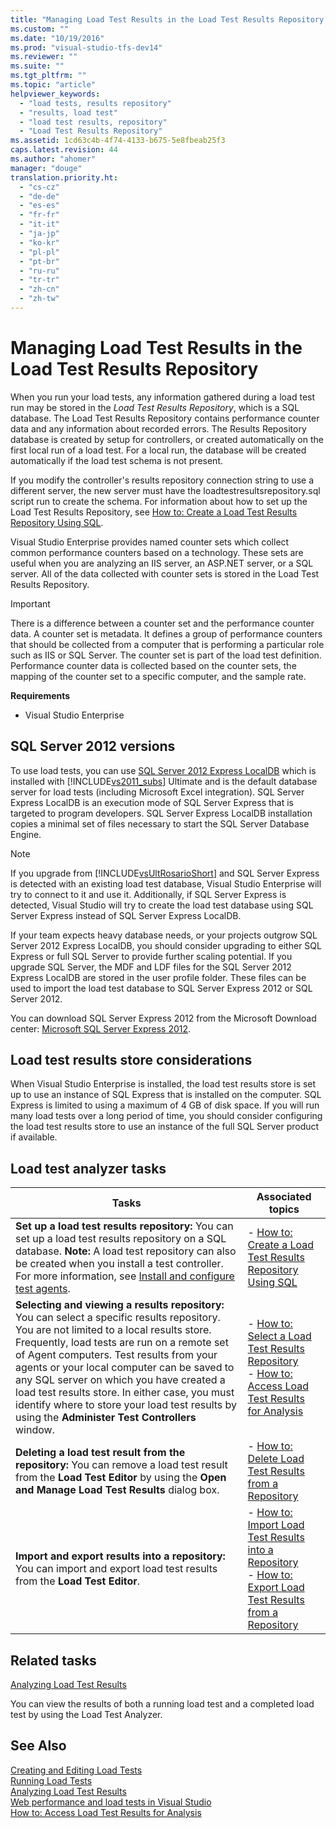 ```yaml
---
title: "Managing Load Test Results in the Load Test Results Repository | testtitle"
ms.custom: ""
ms.date: "10/19/2016"
ms.prod: "visual-studio-tfs-dev14"
ms.reviewer: ""
ms.suite: ""
ms.tgt_pltfrm: ""
ms.topic: "article"
helpviewer_keywords: 
  - "load tests, results repository"
  - "results, load test"
  - "load test results, repository"
  - "Load Test Results Repository"
ms.assetid: 1cd63c4b-4f74-4133-b675-5e8fbeab25f3
caps.latest.revision: 44
ms.author: "ahomer"
manager: "douge"
translation.priority.ht: 
  - "cs-cz"
  - "de-de"
  - "es-es"
  - "fr-fr"
  - "it-it"
  - "ja-jp"
  - "ko-kr"
  - "pl-pl"
  - "pt-br"
  - "ru-ru"
  - "tr-tr"
  - "zh-cn"
  - "zh-tw"
---
```

# Managing Load Test Results in the Load Test Results Repository
When you run your load tests, any information gathered during a load test run may be stored in the *Load Test Results Repository*, which is a SQL database. The Load Test Results Repository contains performance counter data and any information about recorded errors. The Results Repository database is created by setup for controllers, or created automatically on the first local run of a load test. For a local run, the database will be created automatically if the load test schema is not present.  
  
 If you modify the controller's results repository connection string to use a different server, the new server must have the loadtestresultsrepository.sql script run to create the schema. For information about how to set up the Load Test Results Repository, see [How to: Create a Load Test Results Repository Using SQL](../test/how-to--create-a-load-test-results-repository-using-sql.md).  
  
 Visual Studio Enterprise provides named counter sets which collect common performance counters based on a technology. These sets are useful when you are analyzing an IIS server, an ASP.NET server, or a SQL server. All of the data collected with counter sets is stored in the Load Test Results Repository.  
  
> [!IMPORTANT]
>  There is a difference between a counter set and the performance counter data. A counter set is metadata. It defines a group of performance counters that should be collected from a computer that is performing a particular role such as IIS or SQL Server. The counter set is part of the load test definition. Performance counter data is collected based on the counter sets, the mapping of the counter set to a specific computer, and the sample rate.  
  
 **Requirements**  
  
-   Visual Studio Enterprise  
  
## SQL Server 2012 versions  
 To use load tests, you can use [SQL Server 2012 Express LocalDB](http://msdn.microsoft.com/library/hh510202.aspx) which is installed with [!INCLUDE[vs2011_subs](../test/includes/vs2011_subs_md.md)] Ultimate and is the default database server for load tests (including Microsoft Excel integration). SQL Server Express LocalDB is an execution mode of SQL Server Express that is targeted to program developers. SQL Server Express LocalDB installation copies a minimal set of files necessary to start the SQL Server Database Engine.  
  
> [!NOTE]
>  If you upgrade from [!INCLUDE[vsUltRosarioShort](../test/includes/vsultrosarioshort_md.md)] and SQL Server Express is detected with an existing load test database, Visual Studio Enterprise will try to connect to it and use it. Additionally, if SQL Server Express is detected, Visual Studio will try to create the load test database using SQL Server Express instead of SQL Server Express LocalDB.  
  
 If your team expects heavy database needs, or your projects outgrow SQL Server 2012 Express LocalDB, you should consider upgrading to either SQL Express or full SQL Server to provide further scaling potential. If you upgrade SQL Server, the MDF and LDF files for the SQL Server 2012 Express LocalDB are stored in the user profile folder. These files can be used to import the load test database to SQL Server Express 2012 or SQL Server 2012.  
  
 You can download SQL Server Express 2012 from the Microsoft Download center: [Microsoft SQL Server Express 2012](http://www.microsoft.com/download/details.aspx?id=29062).  
  
## Load test results store considerations  
 When Visual Studio Enterprise is installed, the load test results store is set up to use an instance of SQL Express that is installed on the computer. SQL Express is limited to using a maximum of 4 GB of disk space. If you will run many load tests over a long period of time, you should consider configuring the load test results store to use an instance of the full SQL Server product if available.  
  
## Load test analyzer tasks  
  
|Tasks|Associated topics|  
|-----------|-----------------------|  
|**Set up a load test results repository:** You can set up a load test results repository on a SQL database. **Note:**  A load test repository can also be created when you install a test controller. For more information, see [Install and configure test agents](../test/install-and-configure-test-agents.md).|-   [How to: Create a Load Test Results Repository Using SQL](../test/how-to--create-a-load-test-results-repository-using-sql.md)|  
|**Selecting and viewing a results repository:** You can select a specific results repository. You are not limited to a local results store. Frequently, load tests are run on a remote set of Agent computers. Test results from your agents or your local computer can be saved to any SQL server on which you have created a load test results store. In either case, you must identify where to store your load test results by using the **Administer Test Controllers** window.|-   [How to: Select a Load Test Results Repository](../test/how-to--select-a-load-test-results-repository.md)<br />-   [How to: Access Load Test Results for Analysis](../test/how-to--access-load-test-results-for-analysis.md)|  
|**Deleting a load test result from the repository:** You can remove a load test result from the **Load Test Editor** by using the **Open and Manage Load Test Results** dialog box.|-   [How to: Delete Load Test Results from a Repository](../test/how-to--delete-load-test-results-from-a-repository.md)|  
|**Import and export results into a repository:** You can import and export load test results from the **Load Test Editor**.|-   [How to: Import Load Test Results into a Repository](../test/how-to--import-load-test-results-into-a-repository.md)<br />-   [How to: Export Load Test Results from a Repository](../test/how-to--export-load-test-results-from-a-repository.md)|  
  
## Related tasks  
 [Analyzing Load Test Results](../test/analyzing-load-test-results-using-the-load-test-analyzer.md)  
  
 You can view the results of both a running load test and a completed load test by using the Load Test Analyzer.  
  
## See Also  
 [Creating and Editing Load Tests](http://msdn.microsoft.com/en-us/e2985d15-60a7-4177-93b4-f986c2936337)   
 [Running Load Tests](../test_notintoc/running-load-tests.md)   
 [Analyzing Load Test Results](../test/analyzing-load-test-results-using-the-load-test-analyzer.md)   
 [Web performance and load tests in Visual Studio](../test_notintoc/web-performance-and-load-tests-in-visual-studio.md)   
 [How to: Access Load Test Results for Analysis](../test/how-to--access-load-test-results-for-analysis.md)